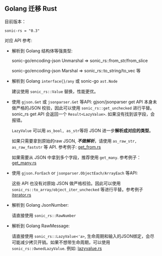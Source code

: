 ## Golang 迁移 Rust

目前版本：

`sonic-rs = "0.3"`

对应 API 参考:

- 解析到 Golang 结构体等强类型:

  sonic-go/encoding-json Unmarshal => sonic_rs::from_str/from_slice

  sonic-go/encoding-json Marshal => sonic_rs::to_string/to_vec 等

- 解析到 Golang `interface{}/any` 或 sonic-go `ast.Node`

  建议使用 `sonic_rs::Value` 替换，性能更优。

- 使用 `gjson.Get` 或 `jsonparser.Get` 等API:
  gjson/jsonparser get API 本身未做严格的JSON 校验，因此可以使用 `sonic_rs::get_unchecked` 进行平替。 sonic_rs get API 会返回一个 `Result<LazyValue>`. 如果没有找到该字段，会报错。
  
  `LazyValue` 可以用 `as_bool, as_str`等将 JSON 进一步**解析成对应的类型**。
  
  如果只需要拿到原始的raw JSON, ***不做解析***，请使用 `as_raw_str, as_raw_faststr` 等 API. 参考例子: [get_from.rs](../examples/get_from.rs)

  如果需要从 JSON 中拿到多个字段，推荐使用 `get_many`. 参考例子： [get_many.rs](../examples/get_many.rs)

- 使用 `gjson.ForEach` or `jsonparser.ObjectEach/ArrayEach` 等API:

  这些 API 也没有对原始 JSON 做严格校验。因此可以使用 `sonic_rs::to_array/object_iter_unchecked` 等进行平替。参考例子 [iterator.rs](../examples/iterator.rs)

- 解析到 Golang JsonNumber:

  请直接使用 `sonic_rs::RawNumber`

- 解析到 Golang RawMessage:

  请直接使用 `sonic_rs::LazyValue<'a>`, 生命周期和输入的JSON绑定，会尽可能减少拷贝开销。如果不想带生命周期，可以使用 `sonic_rs::OwnedLazyValue`. 例如:  [lazyvalue.rs](../examples/lazyvalue.rs)








